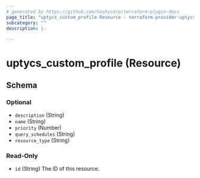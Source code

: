 ```yaml
---
# generated by https://github.com/hashicorp/terraform-plugin-docs
page_title: "uptycs_custom_profile Resource - terraform-provider-uptycs"
subcategory: ""
description: |-
  
---
```


# uptycs_custom_profile (Resource)





<!-- schema generated by tfplugindocs -->
## Schema

### Optional

- `description` (String)
- `name` (String)
- `priority` (Number)
- `query_schedules` (String)
- `resource_type` (String)

### Read-Only

- `id` (String) The ID of this resource.


